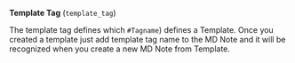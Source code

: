 **Template Tag** (`template_tag`)

The template tag defines which `#Tagname`) defines a Template. Once you created a template just add template tag name to the MD Note and it will be recognized when you create a new MD Note from Template.